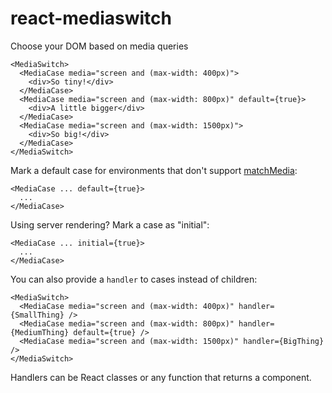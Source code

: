react-mediaswitch
=================

Choose your DOM based on media queries


```
<MediaSwitch>
  <MediaCase media="screen and (max-width: 400px)">
    <div>So tiny!</div>
  </MediaCase>
  <MediaCase media="screen and (max-width: 800px)" default={true}>
    <div>A little bigger</div>
  </MediaCase>
  <MediaCase media="screen and (max-width: 1500px)">
    <div>So big!</div>
  </MediaCase>
</MediaSwitch>
```

Mark a default case for environments that don't support [matchMedia]:

```
<MediaCase ... default={true}>
  ...
</MediaCase>
```

Using server rendering? Mark a case as "initial":

```
<MediaCase ... initial={true}>
  ...
</MediaCase>
```

You can also provide a `handler` to cases instead of children:

```
<MediaSwitch>
  <MediaCase media="screen and (max-width: 400px)" handler={SmallThing} />
  <MediaCase media="screen and (max-width: 800px)" handler={MediumThing} default={true} />
  <MediaCase media="screen and (max-width: 1500px)" handler={BigThing} />
</MediaSwitch>
```

Handlers can be React classes or any function that returns a component.


[matchMedia]: https://developer.mozilla.org/en-US/docs/Web/API/Window.matchMedia
